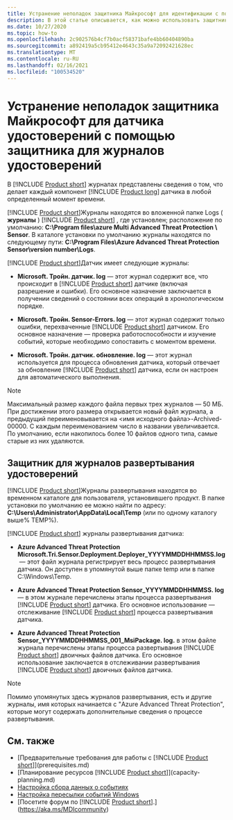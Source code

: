 ```yaml
---
title: Устранение неполадок защитника Майкрософт для идентификации с помощью журналов
description: В этой статье описывается, как можно использовать защитник Майкрософт для журналов удостоверений для устранения неполадок.
ms.date: 10/27/2020
ms.topic: how-to
ms.openlocfilehash: 2c902576b4cf7b0acf58371bafe4bb60404890ba
ms.sourcegitcommit: a892419a5cb95412e4643c35a9a72092421628ec
ms.translationtype: MT
ms.contentlocale: ru-RU
ms.lasthandoff: 02/16/2021
ms.locfileid: "100534520"
---
```

# <a name="troubleshooting-microsoft-defender-for-identity-sensor-using-the-defender-for-identity-logs"></a>Устранение неполадок защитника Майкрософт для датчика удостоверений с помощью защитника для журналов удостоверений

В [!INCLUDE [Product short](includes/product-short.md)] журналах представлены сведения о том, что делает каждый компонент [!INCLUDE [Product long](includes/product-long.md)] датчика в любой определенный момент времени.

[!INCLUDE [Product short](includes/product-short.md)]Журналы находятся во вложенной папке Logs ( **журналы** ) [!INCLUDE [Product short](includes/product-short.md)] , где установлен; расположение по умолчанию: **C:\Program files\azure Multi Advanced Threat Protection \\ Sensor**. В каталоге установки по умолчанию журналы находятся по следующему пути: **C:\Program Files\Azure Advanced Threat Protection Sensor\version number\Logs**.

[!INCLUDE [Product short](includes/product-short.md)]Датчик имеет следующие журналы:

- **Microsoft. Тройн. датчик. log** — этот журнал содержит все, что происходит в [!INCLUDE [Product short](includes/product-short.md)] датчике (включая разрешение и ошибки). Его основное назначение заключается в получении сведений о состоянии всех операций в хронологическом порядке.

- **Microsoft. Тройн. Sensor-Errors. log** — этот журнал содержит только ошибки, перехваченные [!INCLUDE [Product short](includes/product-short.md)] датчиком. Его основное назначение — проверка работоспособности и изучение событий, которые необходимо сопоставить с моментом времени.

- **Microsoft. Тройн. датчик. обновление. log** — этот журнал используется для процесса обновления датчика, который отвечает за обновление [!INCLUDE [Product short](includes/product-short.md)] датчика, если он настроен для автоматического выполнения.

> [!NOTE]
> Максимальный размер каждого файла первых трех журналов — 50 МБ. При достижении этого размера открывается новый файл журнала, а предыдущий переименовывается на &lt;имя исходного файла&gt;-Archived-00000. С каждым переименованием число в названии увеличивается. По умолчанию, если накопилось более 10 файлов одного типа, самые старые из них удаляются.

## <a name="defender-for-identity-deployment-logs"></a>Защитник для журналов развертывания удостоверений

[!INCLUDE [Product short](includes/product-short.md)]Журналы развертывания находятся во временном каталоге для пользователя, установившего продукт. В папке установки по умолчанию ее можно найти по адресу: **C:\Users\Administrator\AppData\Local\Temp** (или по одному каталогу выше% TEMP%).

[!INCLUDE [Product short](includes/product-short.md)] журналы развертывания датчика:

- **Azure Advanced Threat Protection Microsoft.Tri.Sensor.Deployment.Deployer_YYYYMMDDHHMMSS.log** — этот файл журнала регистрирует весь процесс развертывания датчика. Он доступен в упомянутой выше папке temp или в папке C:\Windows\Temp.

- **Azure Advanced Threat Protection Sensor_YYYYMMDDHHMMSS. log** — в этом журнале перечислены этапы процесса развертывания [!INCLUDE [Product short](includes/product-short.md)] датчика. Его основное использование — отслеживание [!INCLUDE [Product short](includes/product-short.md)] процесса развертывания датчика.

- **Azure Advanced Threat Protection Sensor_YYYYMMDDHHMMSS_001_MsiPackage. log.** в этом файле журнала перечислены этапы процесса развертывания [!INCLUDE [Product short](includes/product-short.md)] двоичных файлов датчика. Его основное использование заключается в отслеживании развертывания [!INCLUDE [Product short](includes/product-short.md)] двоичных файлов датчика.

> [!NOTE]
> Помимо упомянутых здесь журналов развертывания, есть и другие журналы, имя которых начинается с "Azure Advanced Threat Protection", которые могут содержать дополнительные сведения о процессе развертывания.

## <a name="see-also"></a>См. также

- [Предварительные требования для работы с [!INCLUDE [Product short](includes/product-short.md)]](prerequisites.md)
- [Планирование ресурсов [!INCLUDE [Product short](includes/product-short.md)]](capacity-planning.md)
- [Настройка сбора данных о событиях](configure-event-collection.md)
- [Настройка пересылки событий Windows](configure-event-forwarding.md)
- [Посетите форум по [!INCLUDE [Product short](includes/product-short.md)].](https://aka.ms/MDIcommunity)
